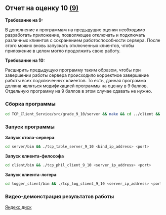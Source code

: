 ## Отчет на оценку 10 [(9)](https://disk.yandex.ru/i/7LdT9FbOi3pCXw)

**Требование на 9:**

В дополнение к программам на предыдущие оценки необходимо разработать приложение, позволяющее отключать и подключать различных клиентов с сохранением работоспособности сервера. После этого можно вновь запускать отключенных клиентов, чтобы приложение в целом могло продолжить свою работу.

**Требование на 10:**

Расширить предыдущую программу таким образом, чтобы при завершении работы сервера происходило корректное завершение работы всех подключенных клиентов. То есть, данная программа должна являться модификацией программы на оценку в 9 баллов. Отдельную программу на 9 баллов в этом случае сдавать не нужно.

### Сборка программы

```sh
cd TCP_Client_Service/src/grade_9_10/server && make && cd ../client && make && cd ../logger_client && make
```

### Запуск программы

**Запуск стола-сервера**

```sh
cd server/bin && ./tcp_table_server_9_10 <bind_ip_address> <port>
```

**Запуск клиента-философа**

```sh
cd client/bin && ./tcp_phil_client_9_10 <server_ip_address> <port>
```

**Запуск клиента-логера**

```sh
cd logger_client/bin && ./tcp_log_client_9_10 <server_ip_address> <port>
```

### Видео-демонстрация результатов работы

[Яндекс диск](https://disk.yandex.ru/i/ldx8hPeZxDDI3w)
